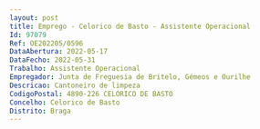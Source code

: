 ```yaml
--- 
layout: post
title: Emprego - Celorico de Basto - Assistente Operacional
Id: 97079
Ref: OE202205/0596
DataAbertura: 2022-05-17
DataFecho: 2022-05-31
Trabalho: Assistente Operacional
Empregador: Junta de Freguesia de Britelo, Gémeos e Ourilhe
Descricao: Cantoneiro de limpeza
CodigoPostal: 4890-226 CELORICO DE BASTO
Concelho: Celorico de Basto
Distrito: Braga
--- 
```


